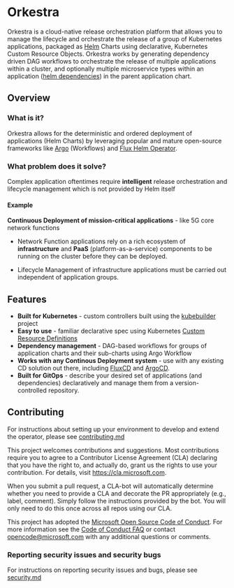 # Orkestra

Orkestra is a cloud-native release orchestration platform that allows you to manage the lifecycle and orchestrate the release of a group of Kubernetes applications, packaged as [Helm](https://helm.sh/) Charts using declarative, Kubernetes Custom Resource Objects.
Orkestra works by generating dependency driven DAG workflows to orchestrate the release of multiple applications within a cluster, and optionally multiple microservice types within an application ([helm dependencies](https://helm.sh/docs/helm/helm_dependency/)) in the parent application chart.

## Overview

### What is it?

Orkestra allows for the deterministic and ordered deployment of applications (Helm Charts) by leveraging popular and mature open-source frameworks like [Argo](https://argoproj.github.io/argo/) (Workflows) and [Flux Helm Operator](https://github.com/fluxcd/helm-operator).

### What problem does it solve?

Complex application oftentimes require **intelligent** release orchestration and lifecycle management which is not provided by Helm itself

#### Example

**Continuous Deployment of mission-critical applications** - like 5G core network functions

- Network Function applications rely on a rich ecosystem of **infrastructure** and **PaaS** (platform-as-a-service) components to be running on the cluster before they can be deployed.

- Lifecycle Management of infrastructure applications must be carried out independent of application groups.

## Features

- **Built for Kubernetes** - custom controllers built using the [kubebuilder](https://github.com/kubernetes-sigs/kubebuilder) project
- **Easy to use** - familiar declarative spec using Kubernetes [Custom Resource Definitions](https://kubernetes.io/docs/concepts/extend-kubernetes/api-extension/custom-resources/)
- **Dependency management** - DAG-based workflows for groups of application charts and their sub-charts using Argo Workflow
- **Works with any Continous Deployment system** - use with any existing CD solution out there, including [FluxCD](https://fluxcd.io/) and [ArgoCD](https://argoproj.github.io/argo-cd/).
- **Built for GitOps** - describe your desired set of applications (and dependencies) declaratively and manage them from a version-controlled repository.

## Contributing

For instructions about setting up your environment to develop and extend the operator, please see
[contributing.md](https://github.com/Azure/Orkestra/blob/main/CONTRIBUTING.md)

This project welcomes contributions and suggestions.  Most contributions require you to agree to a
Contributor License Agreement (CLA) declaring that you have the right to, and actually do, grant us
the rights to use your contribution. For details, visit https://cla.microsoft.com.

When you submit a pull request, a CLA-bot will automatically determine whether you need to provide
a CLA and decorate the PR appropriately (e.g., label, comment). Simply follow the instructions
provided by the bot. You will only need to do this once across all repos using our CLA.

This project has adopted the [Microsoft Open Source Code of Conduct](https://opensource.microsoft.com/codeofconduct/).
For more information see the [Code of Conduct FAQ](https://opensource.microsoft.com/codeofconduct/faq/) or
contact [opencode@microsoft.com](mailto:opencode@microsoft.com) with any additional questions or comments.

### Reporting security issues and security bugs

For instructions on reporting security issues and bugs, please see [security.md](https://github.com/Azure/Orkestra/blob/main/SECURITY.md)
